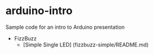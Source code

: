 # arduino-intro
Sample code for an intro to Arduino presentation

* FizzBuzz
  * [Simple Single LED] (fizzbuzz-simple/README.md) 

